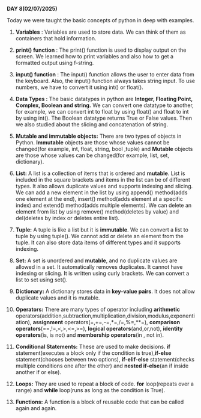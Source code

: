 **DAY 8(02/07/2025)**

Today we were taught the basic concepts of python in deep with examples.

1) **Variables** : Variables are used to store data. We can think of them as containers that hold information.
   
2) **print() function** : The print() function is used to display output on the screen. We learned how to print variables and also how to get a formatted output using f-string.
    
3) **input() function** : The input() function allows the user to enter data from the keyboard. Also, the input() function always takes string input. To use numbers, we have to convert it using int() or float().
   
4) **Data Types :** The basic datatypes in python are **Integer, Floating Point, Complex, Boolean and string.** We can convert one datatype to another, for example, we can convert int to float by using float() and float to int by using int(). The Boolean datatype returns True or False values. Then we also studied about the slicing and concatenation of string.
   
5) **Mutable and immutable objects:** There are two types of objects in Python. **Immutable** objects are those whose values cannot be changed(for example, int, float, string, bool ,tuple) and **Mutable** objects are those whose values can be changed(for example, list, set, dictionary).
    
6) **List:** A list is a collection of items that is ordered and **mutable**. List is included in the square brackets and items in the list can be of different types. It also allows duplicate values and supports indexing and slicing. We can add a new element in the list by using append() method(adds one element at the end), insert() method(adds element at a specific index) and extend() method(adds multiple elements). We can delete an element from list by using remove() method(deletes by value) and del(deletes by index or deletes entire list).
    
7) **Tuple:**   A tuple is like a list but it is **immutable**. We can convert a list to tuple by using tuple(). We cannot add or delete an element from the tuple. It can also store data items of different types and it supports indexing.
    
8) **Set:** A set is unordered and **mutable**, and no duplicate values are allowed in a set. It automatically removes duplicates. It cannot have indexing or slicing. It is written using curly brackets. We can convert a list to set using set().
    
9) **Dictionary:** A dictionary stores data in **key-value pairs**. It does not allow duplicate values and it is mutable.
    
10) **Operators:** There are many types of operator including **arithmetic** operators(addition,subtraction,multiplication,division,modulus,exponentiation), **assignment** operators(=,+=,-=,*=,/=,%=,**=), **comparison operators**(==,!=,<,>,<=,>=), **logical operators**(and,or,not), **identity operators**(is, is not) and **membership operators**(in , not in).
    
11) **Conditional Statements:** These are used to make decisions. **if** statement(executes a block only if the condition is true),**if-else** statement(chooses between two options), **if-elif-else** statement(checks multiple conditions one after the other) and **nested if-else**(an if inside another if or else).
    
12) **Loops:** They are used to repeat a block of code. **for** loop(repeats over a range) and **while** loop(runs as long as the condition is True).
    
13) **Functions:** A function is a block of reusable code that can be called again and again.

